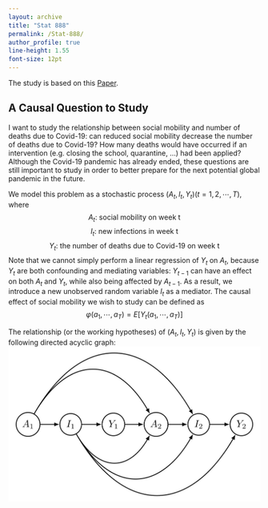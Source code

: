 ```yaml
---
layout: archive
title: "Stat 888"
permalink: /Stat-888/
author_profile: true
line-height: 1.55
font-size: 12pt
---
```



The study is based on this [Paper](https://arxiv.org/pdf/2103.04472.pdf).


## A Causal Question to Study

I want to study the relationship between social mobility and number of deaths due to Covid-19: can reduced social mobility decrease the number of deaths due to Covid-19? How many deaths would have occurred if an intervention (e.g. closing the school, quarantine, ...) had been applied? Although the Covid-19 pandemic has already ended, these questions are still important to study in order to better prepare for the next potential global pandemic in the future.

We model this problem as a stochastic process $(A_t,I_t,Y_t)(t=1,2,\cdots,T)$, where 
$$A_t:\ \text{social mobility on week t}$$
$$I_t:\ \text{new infections in week t}$$
$$Y_t:\ \text{the number of deaths due to Covid-19 on week t}$$
Note that we cannot simply perform a linear regression of $Y_t$ on $A_t$, because $Y_t$ are both confounding and mediating variables: 
$Y_{t-1}$ can have an effect on both $A_t$ and $Y_t$, while also being affected by $A_{t-1}$. As a result, we introduce a new unobserved random variable $I_t$ as a  mediator. The causal effect of social mobility we wish to study can be defined as
$$\varphi(a_1,\cdots,a_T)=E[Y_t(a_1,\cdots,a_T)]$$

The relationship (or the working hypotheses) of $(A_t,I_t,Y_t)$ is given by the following directed acyclic graph:
![plot](./Graph.png)
